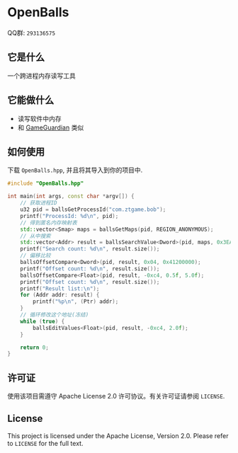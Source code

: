 # OpenBalls

QQ群: `293136575`

## 它是什么

一个跨进程内存读写工具

## 它能做什么

- 读写软件中内存
- 和 [GameGuardian](https://gameguardian.net) 类似

## 如何使用

下载 `OpenBalls.hpp`, 并且将其导入到你的项目中.

```cpp
#include "OpenBalls.hpp"

int main(int args, const char *argv[]) {
    // 获取进程ID
    u32 pid = ballsGetProcessId("com.ztgame.bob");
    printf("ProcessId: %d\n", pid);
    // 得到匿名内存映射表
    std::vector<Smap> maps = ballsGetMaps(pid, REGION_ANONYMOUS);
    // 从中搜索
    std::vector<Addr> result = ballsSearchValue<Dword>(pid, maps, 0x3EA8F5C3);
    printf("Search count: %d\n", result.size());
    // 偏移比较
    ballsOffsetCompare<Dword>(pid, result, 0x04, 0x41200000);
    printf("Offset count: %d\n", result.size());
    ballsOffsetCompare<Float>(pid, result, -0xc4, 0.5f, 5.0f);
    printf("Offset count: %d\n", result.size());
    printf("Result list:\n");
    for (Addr addr: result) {
        printf("%p\n", (Ptr) addr);
    }
    // 循环修改这个地址(冻结)
    while (true) {
        ballsEditValues<Float>(pid, result, -0xc4, 2.0f);
    }

    return 0;
}
```

## 许可证

使用该项目需遵守 Apache License 2.0 许可协议。有关许可证请参阅 `LICENSE`.

## License

This project is licensed under the Apache License, Version 2.0. Please refer to `LICENSE` for the
full text.

